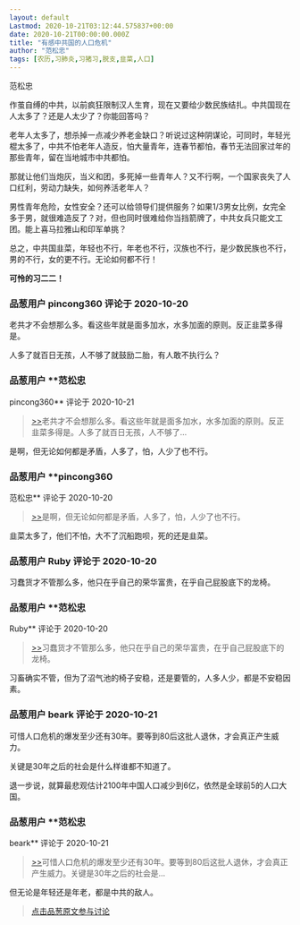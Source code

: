 ```yaml
---
layout: default
Lastmod: 2020-10-21T03:12:44.575837+00:00
date: 2020-10-21T00:00:00.000Z
title: "有感中共国的人口危机"
author: "范松忠"
tags: [农历,习肺炎,习猪习,脱支,韭菜,人口]
---
```


范松忠

  
作茧自缚的中共，以前疯狂限制汉人生育，现在又要给少数民族结扎。中共国现在人太多了？还是人太少了？你能回答吗？  
  
老年人太多了，想杀掉一点减少养老金缺口？听说过这种阴谋论，可同时，年轻光棍太多了，中共不怕老年人造反，怕大量青年，连春节都怕，春节无法回家过年的那些青年，留在当地城市中共都怕。  
  
那就让他们当炮灰，当义和团，多死掉一些青年人？又不行啊，一个国家丧失了人口红利，劳动力缺失，如何养活老年人？  
  
男性青年危险，女性安全？还可以给领导们提供服务？如果1/3男女比例，女完全多于男，就很难造反了？对，但也同时很难给你当挡箭牌了，中共女兵只能文工团。能上喜马拉雅山和印军单挑？  
  
总之，中共国韭菜，年轻也不行，年老也不行，汉族也不行，是少数民族也不行，男的不行，女的更不行。无论如何都不行！  
  
**可怜的习二二！**

            
### 品葱用户 **pincong360** 评论于 2020-10-20
        
老共才不会想那么多。看这些年就是面多加水，水多加面的原则。反正韭菜多得是。  
  
人多了就百日无孩，人不够了就鼓励二胎，有人敢不执行么？
        


            
### 品葱用户 **范松忠 
pincong360** 评论于 2020-10-21
        
> [\>>]( "/article/item_id-520772#")老共才不会想那么多。看这些年就是面多加水，水多加面的原则。反正韭菜多得是。人多了就百日无孩，人不够了...

  
  
是啊，但无论如何都是矛盾，人多了，怕，人少了也不行。
        


            
### 品葱用户 **pincong360 
范松忠** 评论于 2020-10-20
        
> [\>>]( "/article/item_id-520775#")是啊，但无论如何都是矛盾，人多了，怕，人少了也不行。

  
  
韭菜太多了，他们不怕，大不了沉船跑呗，死的还是韭菜。
        


            
### 品葱用户 **Ruby** 评论于 2020-10-20
        
习蠢货才不管那么多，他只在乎自己的荣华富贵，在乎自己屁股底下的龙椅。
        


            
### 品葱用户 **范松忠 
Ruby** 评论于 2020-10-20
        
> [\>>]( "/article/item_id-520782#")习蠢货才不管那么多，他只在乎自己的荣华富贵，在乎自己屁股底下的龙椅。

  
习畜确实不管，但为了沼气池的椅子安稳，还是要管的，人多人少，都是不安稳因素。
        


            
### 品葱用户 **beark** 评论于 2020-10-21
        
可惜人口危机的爆发至少还有30年。要等到80后这批人退休，才会真正产生威力。  
  
关键是30年之后的社会是什么样谁都不知道了。  
  
退一步说，就算最悲观估计2100年中国人口减少到6亿，依然是全球前5的人口大国。
        


            
### 品葱用户 **范松忠 
beark** 评论于 2020-10-21
        
> [\>>]( "/article/item_id-520849#")可惜人口危机的爆发至少还有30年。要等到80后这批人退休，才会真正产生威力。关键是30年之后的社会是...

  
  
但无论是年轻还是年老，都是中共的敌人。
        






> [点击品葱原文参与讨论](https://pincong.rocks/article/25310)

